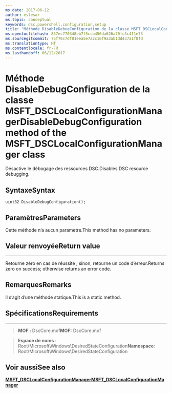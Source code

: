 ```yaml
---
ms.date: 2017-06-12
author: eslesar
ms.topic: conceptual
keywords: dsc,powershell,configuration,setup
title: "Méthode DisableDebugConfiguration de la classe MSFT_DSCLocalConfigurationManager"
ms.openlocfilehash: 837ec770348eb7f5ccb456da626a70fc3c411e73
ms.sourcegitcommit: 75f70c7df01eea5e7a2c16f9a3ab1dd437a1f8fd
ms.translationtype: HT
ms.contentlocale: fr-FR
ms.lasthandoff: 06/12/2017
---
```

# <a name="disabledebugconfiguration-method-of-the-msftdsclocalconfigurationmanager-class"></a><span data-ttu-id="1926d-103">Méthode DisableDebugConfiguration de la classe MSFT_DSCLocalConfigurationManager</span><span class="sxs-lookup"><span data-stu-id="1926d-103">DisableDebugConfiguration method of the MSFT_DSCLocalConfigurationManager class</span></span>

<span data-ttu-id="1926d-104">Désactive le débogage des ressources DSC.</span><span class="sxs-lookup"><span data-stu-id="1926d-104">Disables DSC resource debugging.</span></span>

<a name="syntax"></a><span data-ttu-id="1926d-105">Syntaxe</span><span class="sxs-lookup"><span data-stu-id="1926d-105">Syntax</span></span>
------

```mof
uint32 DisableDebugConfiguration();
```

<a name="parameters"></a><span data-ttu-id="1926d-106">Paramètres</span><span class="sxs-lookup"><span data-stu-id="1926d-106">Parameters</span></span>
----------

<span data-ttu-id="1926d-107">Cette méthode n’a aucun paramètre.</span><span class="sxs-lookup"><span data-stu-id="1926d-107">This method has no parameters.</span></span>

## <a name="return-value"></a><span data-ttu-id="1926d-108">Valeur renvoyée</span><span class="sxs-lookup"><span data-stu-id="1926d-108">Return value</span></span>
------------

<span data-ttu-id="1926d-109">Retourne zéro en cas de réussite ; sinon, retourne un code d’erreur.</span><span class="sxs-lookup"><span data-stu-id="1926d-109">Returns zero on success; otherwise returns an error code.</span></span>

## <a name="remarks"></a><span data-ttu-id="1926d-110">Remarques</span><span class="sxs-lookup"><span data-stu-id="1926d-110">Remarks</span></span>

<span data-ttu-id="1926d-111">Il s’agit d’une méthode statique.</span><span class="sxs-lookup"><span data-stu-id="1926d-111">This is a static method.</span></span>

## <a name="requirements"></a><span data-ttu-id="1926d-112">Spécifications</span><span class="sxs-lookup"><span data-stu-id="1926d-112">Requirements</span></span>
------------
><span data-ttu-id="1926d-113">**MOF :** DscCore.mof</span><span class="sxs-lookup"><span data-stu-id="1926d-113">**MOF:** DscCore.mof</span></span>

><span data-ttu-id="1926d-114">**Espace de noms** : Root\Microsoft\Windows\DesiredStateConfiguration</span><span class="sxs-lookup"><span data-stu-id="1926d-114">**Namespace**: Root\Microsoft\Windows\DesiredStateConfiguration</span></span>


## <a name="see-also"></a><span data-ttu-id="1926d-115">Voir aussi</span><span class="sxs-lookup"><span data-stu-id="1926d-115">See also</span></span>


[<span data-ttu-id="1926d-116">**MSFT_DSCLocalConfigurationManager**</span><span class="sxs-lookup"><span data-stu-id="1926d-116">**MSFT_DSCLocalConfigurationManager**</span></span>](msft-dsclocalconfigurationmanager.md)

 

 



